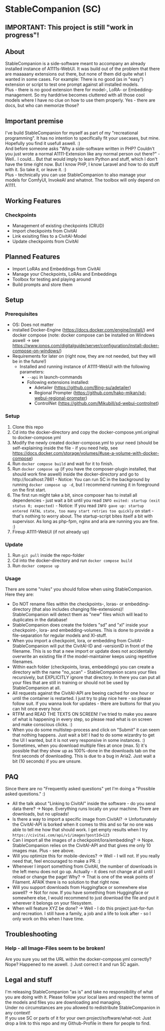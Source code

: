 # StableCompanion (SC)

## IMPORTANT: This project is still "work in progress"! 

## About
StableCompanion is a side-software meant to accompany an already installed instance of A1111s-WebUI.
It was build out of the problem that there are maaaaany extensions out there, but none of them did quite what I wanted in some cases.
For example: There is no good (as in "easy") extension or script to test one prompt against all installed models.  
Plus - there is no good extension there for model-, LoRA- or Embedding-management. So my harddrive becomes 
cluttered with all those cool models where I have no clue on how to use them properly. Yes - there are docs, but who can memorize those?   

## Important premise
I've build StableCompanion for myself as part of my "recreational programming". It has no intention to specifically fit your usecases, but mine. Hopefully you find it usefull aswell. :)  
And before someone asks "Why a side-software written in PHP? Couldn't you just wrote a normal A1111-Extension like any normal person out there?" - Well..
I could... But that would imply to learn Python and stuff, which I don't have the time right now. But I know PHP, I know Laravel and how to do stuff with it. 
So take it, or leave it. :)  
Plus - technically you can use StableCompanion to also manage your models for ComfyUI, InvokeAI and whatnot. The toolbox will only depend on A1111.

## Working Features
### Checkpoints
  - Management of existing checkpoints (CRUD)
  - Import checkpoints from CivitAI
  - Link exisiting files to a CivitAI-Model
  - Update checkpoints from CivitAI

## Planned Features
- Import LoRAs and Embeddings from CivitAI
- Manage your Checkpoints, LoRAs and Embeddings
- Toolbox for testing and playing around
- Build prompts and store them

## Setup
### Prerequisites
- OS: Does not matter
- installed Docker-Engine (https://docs.docker.com/engine/install/) and docker compose (note: docker compose can be installed on Windows aswell -> see https://www.ionos.com/digitalguide/server/configuration/install-docker-compose-on-windows/)
- Requirements for later on (right now, they are not needed, but they will be in the future!)
  - Installed and running instance of A1111-WebUI with the following parameters:
    - `--api` in launch-commands
    - Following extensions installed:
      - Adetailer (https://github.com/Bing-su/adetailer)
      - Regional Prompter (https://github.com/hako-mikan/sd-webui-regional-prompter)
      - ControlNet (https://github.com/Mikubill/sd-webui-controlnet)
### Setup
  1. Clone this repo
  2. Cd into the docker-directory and copy the docker-compose.yml.original to docker-compose.yml
  3. Modify the newly created docker-compose.yml to your need (should be self-explaining inside the file - if you need help, see https://docs.docker.com/storage/volumes/#use-a-volume-with-docker-compose)
  4. Run `docker compose build` and wait for it to finish.
  5. Run `docker compose up` (if you have the composer-plugin installed, that should work fine aswell) inside the docker-directory and go to http://localhost:7861 - Notice: You can run SC in the background by running `docker compose up -d`, but I recommend running it in foreground on the first start.
  6. The first run might take a bit, since composer has to install all dependencies - just wait a bit until you read `INFO exited: startup (exit status 0; expected)` - Notice: If you read `INFO gave up: startup entered FATAL state, too many start retries too quickly` on start - that's nothing to worry about. The startup-script bites itself a bit with supervisor. As long as php-fpm, nginx and aria are running you are fine. :) 
  7. Fireup A1111-WebUI (if not already up)

### Update
  1. Run `git pull` inside the repo-folder
  2. Cd into the docker-directory and run `docker compose build`
  3. Run `docker compose up`

### Usage
  There are some "rules" you should follow when using StableCompanion. Here they are:
- Do NOT rename files within the checkpoints-, loras- or embedding-directory (that also includes changing file-extensions)! StableCompanion will detect them as "new" files which will lead to duplicates in the database!
- StableCompanion does create the folders "sd" and "xl" inside your checkpoint-, lora- and embedding-volumes. This is done to provide a file-separation for regular models and Xl-stuff. 
- When you import a checkpoint, lora, or embedding from CivitAI - StableCompanion will put the CivitAI-ID and -versionID in front of the filename. This is so that a new import or update does not accidentally overwrite an existing file if the model-maintainer keeps using repetitive filenames.
- Within each folder (checkpoints, loras, embeddings) you can create a directory with the name "no_scan" - StableCompanion scans your files recursively, but EXPLICITLY ignore that directory. In there you can put all your files that are still in training or should not be used by StableCompanion at all.
- All requests against the CivitAI-API are beeing cached for one hour or until the container is restarted. I just try to play nice here - so please follow suit. If you wanna look for updates - there are buttons for that you can hit once every hour.
- RTFM and READ THE TEXTS ON SCREEN! I've tried to make you aware of what is happening in every step, so please read what is on screen and make conscious clicks. :)
- When you do some multistep-process and click on "Submit" it can seem that nothing happens. Just wait a bit! I had to do some wizardry to get the UI I wanted, but it is not very responsive in some instances. :)
- Sometimes, when you download multiple files at once (max. 5) it's possible that they show up as 100%-done in the downloads tab on the first seconds of downloading. This is due to a bug in Aria2. Just wait a bit (10 seconds) if you are unsure.

## PAQ
Since there are no "Frequently asked questions" yet I'm doing a "Possible asked questions." :)
- All the talk about "Linking to CivitAI" inside the software - do you send data there? -> Nope. Everything runs locally on your machine. There are downloads, but no uploads!
- Is there a way to import a specific image from CivitAI? -> Unfortunately the CivitAI-API is borked when it comes to this and so far no one was able to tell me how that should work. I get empty results when I try `https://civitai.com/api/v1/images?postId=123`
- Can I import all the images of a checkpoint/lora/embedding? -> Nope. StableCompanion relies on the CivitAI-API and that gives me only 10 images max. Plus - see above.
- Will you optimize this for mobile-devices? -> Well - I will not. If you really need that, feel encouraged to make a PR. :)
- Whenever I import something from CivitAI, the number of downloads in the left menu does not go up. Actually - it does not change at all until I reload or change the page! Why? -> That is one of the weak points of Filament. AFAIK there is no solution to that right now.
- Will you support downloads from Huggingface or somewhere else aswell? -> Not for now. If you have something from Huggingface or somewhere else, I would recommend to just download the file and put it wherever it belongs on your filesystem.
- When will feature XYZ be done? -> Well - I do this project just-for-fun and recreation. I still have a family, a job and a life to look after - so I only work on this when I have time.

## Troubleshooting
### Help - all Image-Files seem to be broken!
Are you sure you set the URL within the docker-compose.yml correctly? Nope? Happened to me aswell. :) Just correct it and run SC again.

## Legal and stuff
I'm releasing StableCompanion "as is" and take no responsibility of what you are doing with it. Please follow your local laws and respect the terms of the models and files you are downloading and managing.  
Under no circumstances are you allowed to redistribute StableCompanion in any context!  
If you use SC or parts of it for your own project/software/what-not: Just drop a link to this repo and my Github-Profile in there for people to find.